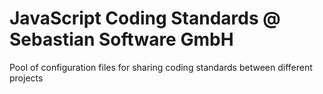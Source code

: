 # JavaScript Coding Standards @ Sebastian Software GmbH 

Pool of configuration files for sharing coding standards between different projects

